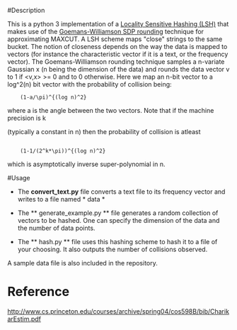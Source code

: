 #Description 

This is a python 3 implementation of a 
[Locality Sensitive Hashing (LSH)](http://en.wikipedia.org/wiki/Locality-sensitive_hashingscheme)
that makes use of the 
[Goemans-Williamson SDP rounding](http://en.wikipedia.org/wiki/Semidefinite_programming#Example_3_.28Goemans-Williamson_MAX_CUT_approximation_algorithm.29)
 technique for approximating MAXCUT. A LSH scheme maps "close" strings to the same 
bucket. The notion of closeness depends on the way the data is mapped to
vectors (for instance the characteristic vector if it is a text, or the 
frequency vector). The Goemans-Williamson rounding technique samples a n-variate
Gaussian x (n being the dimension of the data) and rounds the data vector v to 1
if <v,x> >= 0 and to 0 otherwise. Here we map an n-bit vector to a log^2(n) bit vector
with the probability of collision being:

```
	(1-a/\pi)^{(log n)^2} 

```

where a is the angle between the two vectors. Note that if the machine precision is k

(typically a constant in n) then the probability of collision is atleast

```

	(1-1/(2^k*\pi))^{(log n)^2}

```
which is asymptotically inverse super-polynomial in n.

#Usage

* The **convert_text.py** file converts a text file to its frequency vector and writes to a file named * data *

* The ** generate_example.py ** file generates a random collection of vectors to be hashed. One can specify the dimension
of the data and the number of data points.

* The ** hash.py ** file uses this hashing scheme to hash it to a file of your choosing. It also outputs the number
of collisions observed. 

A sample data file is also included in the repository. 

# Reference

 http://www.cs.princeton.edu/courses/archive/spring04/cos598B/bib/CharikarEstim.pdf 
